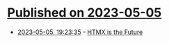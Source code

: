 # [Published on 2023-05-05](index.md)

* [2023-05-05, 19:23:35](https://lobste.rs/s/dc5wjv/htmx_is_future) - [HTMX is the Future](https://quii.dev/HTMX_is_the_Future)
